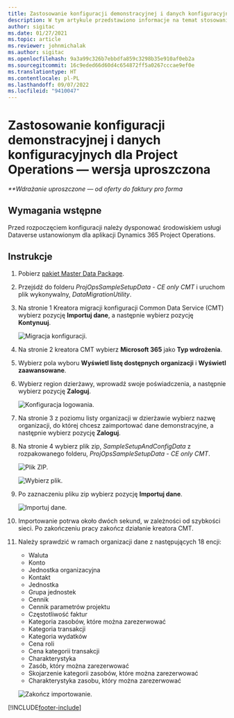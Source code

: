 ```yaml
---
title: Zastosowanie konfiguracji demonstracyjnej i danych konfiguracyjnych — wersja uproszczona
description: W tym artykule przedstawiono informacje na temat stosowania pokazowych danych instalacji i konfiguracji w aplikacji Project Operations.
author: sigitac
ms.date: 01/27/2021
ms.topic: article
ms.reviewer: johnmichalak
ms.author: sigitac
ms.openlocfilehash: 9a3a99c326b7ebbdfa859c3298b35e910af0eb2a
ms.sourcegitcommit: 16c9eded66d60d4c654872ff5a0267cccae9ef0e
ms.translationtype: HT
ms.contentlocale: pl-PL
ms.lasthandoff: 09/07/2022
ms.locfileid: "9410047"
---
```

# <a name="apply-demo-setup-and-configuration-data-for-project-operations---lite"></a>Zastosowanie konfiguracji demonstracyjnej i danych konfiguracyjnych dla Project Operations — wersja uproszczona 

_**Wdrażanie uproszczone — od oferty do faktury pro forma_



## <a name="prerequisites"></a>Wymagania wstępne

Przed rozpoczęciem konfiguracji należy dysponować środowiskiem usługi Dataverse ustanowionym dla aplikacji Dynamics 365 Project Operations.


## <a name="instructions"></a>Instrukcje

1. Pobierz [pakiet Master Data Package](https://download.microsoft.com/download/3/4/1/341bf279-a64f-4baa-af31-ce624859b518/ProjOpsSampleSetupData-%20CE%20only.zip). 
2. Przejśdź do folderu *ProjOpsSampleSetupData - CE only CMT* i uruchom plik wykonywalny, *DataMigrationUtility*.
3. Na stronie 1 Kreatora migracji konfiguracji Common Data Service (CMT) wybierz pozycję **Importuj dane**, a następnie wybierz pozycję **Kontynuuj**.

    ![Migracja konfiguracji.](./media/1ConfigurationMigration.png)

4. Na stronie 2 kreatora CMT wybierz **Microsoft 365** jako **Typ wdrożenia**.
5. Wybierz pola wyboru **Wyświetl listę dostępnych organizacji** i **Wyświetl zaawansowane**.
6. Wybierz region dzierżawy, wprowadź swoje poświadczenia, a następnie wybierz pozycję **Zaloguj**.

   ![Konfiguracja logowania.](./media/2ConfigurationSignin.png)

7. Na stronie 3 z poziomu listy organizacji w dzierżawie wybierz nazwę organizacji, do której chcesz zaimportować dane demonstracyjne, a następnie wybierz pozycję **Zaloguj**.
8. Na stronie 4 wybierz plik zip, *SampleSetupAndConfigData* z rozpakowanego folderu, *ProjOpsSampleSetupData - CE only CMT*.

   ![Plik ZIP.](./media/3ZipFile.png)

   ![Wybierz plik.](./media/4SelectAFile.png)

9. Po zaznaczeniu pliku zip wybierz pozycję **Importuj dane**.

   ![Importuj dane.](./media/5ImportData.png)

10. Importowanie potrwa około dwóch sekund, w zależności od szybkości sieci. Po zakończeniu pracy zakończ działanie kreatora CMT. 
11. Należy sprawdzić w ramach organizacji dane z następujących 18 encji:

    -   Waluta
    -   Konto
    -   Jednostka organizacyjna
    -   Kontakt
    -   Jednostka
    -   Grupa jednostek
    -   Cennik
    -   Cennik parametrów projektu 
    -   Częstotliwość faktur
    -   Kategoria zasobów, które można zarezerwować
    -   Kategoria transakcji
    -   Kategoria wydatków
    -   Cena roli
    -   Cena kategorii transakcji
    -   Charakterystyka
    -   Zasób, który można zarezerwować
    -   Skojarzenie kategorii zasobów, które można zarezerwować
    -   Charakterystyka zasobu, który można zarezerwować

    ![Zakończ importowanie.](./media/6CompleteImport.png)


[!INCLUDE[footer-include](../includes/footer-banner.md)]
